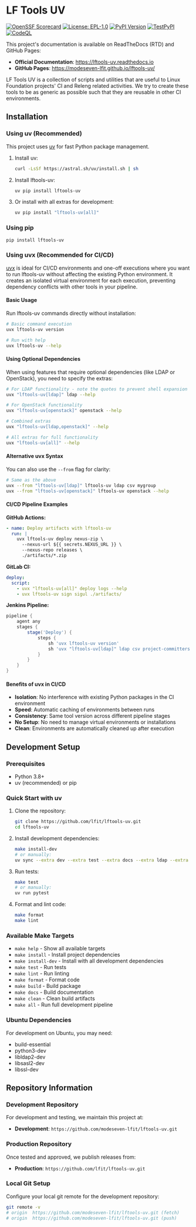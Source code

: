 <!--
SPDX-License-Identifier: EPL-1.0
SPDX-FileCopyrightText: 2025 The Linux Foundation
-->

# LF Tools UV

[![OpenSSF Scorecard](https://api.securityscorecards.dev/projects/github.com/modeseven-lfit/lftools-uv/badge)](https://scorecard.dev/viewer/?uri=github.com/modeseven-lfit/lftools-uv)
[![License: EPL-1.0](https://img.shields.io/badge/License-EPL--1.0-blue.svg)](https://www.eclipse.org/legal/epl-v10.html)
[![PyPI Version](https://img.shields.io/pypi/v/lftools-uv.svg)](https://pypi.org/project/lftools-uv/)
[![TestPyPI](https://img.shields.io/badge/TestPyPI-lftools--uv-orange?logo=pypi)](https://test.pypi.org/project/lftools-uv/)
[![CodeQL](https://github.com/modeseven-lfit/lftools-uv/actions/workflows/codeql.yml/badge.svg)](https://github.com/modeseven-lfit/lftools-uv/actions/workflows/codeql.yml)

This project's documentation is available on ReadTheDocs (RTD) and GitHub Pages:

- **Official Documentation**: <https://lftools-uv.readthedocs.io>
- **GitHub Pages**: <https://modeseven-lfit.github.io/lftools-uv/>

LF Tools UV is a collection of scripts and utilities that are useful to Linux
Foundation projects' CI and Releng related activities. We try to create
these tools to be as generic as possible such that they are reusable in other
CI environments.

## Installation

### Using uv (Recommended)

This project uses [uv](https://docs.astral.sh/uv/) for fast Python package management.

1. Install uv:

   ```bash
   curl -LsSf https://astral.sh/uv/install.sh | sh
   ```

2. Install lftools-uv:

   ```bash
   uv pip install lftools-uv
   ```

3. Or install with all extras for development:

   ```bash
   uv pip install "lftools-uv[all]"
   ```

### Using pip

```bash
pip install lftools-uv
```

### Using uvx (Recommended for CI/CD)

[uvx](https://docs.astral.sh/uv/guides/tools/) is ideal for CI/CD environments
and one-off executions where you want to run lftools-uv without affecting the
existing Python environment. It creates an isolated virtual environment for
each execution, preventing dependency conflicts with other tools in your pipeline.

#### Basic Usage

Run lftools-uv commands directly without installation:

```bash
# Basic command execution
uvx lftools-uv version

# Run with help
uvx lftools-uv --help
```

#### Using Optional Dependencies

When using features that require optional dependencies (like LDAP or
OpenStack), you need to specify the extras:

```bash
# For LDAP functionality - note the quotes to prevent shell expansion
uvx "lftools-uv[ldap]" ldap --help

# For OpenStack functionality
uvx "lftools-uv[openstack]" openstack --help

# Combined extras
uvx "lftools-uv[ldap,openstack]" --help

# All extras for full functionality
uvx "lftools-uv[all]" --help
```

#### Alternative uvx Syntax

You can also use the `--from` flag for clarity:

```bash
# Same as the above
uvx --from "lftools-uv[ldap]" lftools-uv ldap csv mygroup
uvx --from "lftools-uv[openstack]" lftools-uv openstack --help
```

#### CI/CD Pipeline Examples

**GitHub Actions:**

```yaml
- name: Deploy artifacts with lftools-uv
  run: |
    uvx lftools-uv deploy nexus-zip \
      --nexus-url ${{ secrets.NEXUS_URL }} \
      --nexus-repo releases \
      ./artifacts/*.zip
```

**GitLab CI:**

```yaml
deploy:
  script:
    - uvx "lftools-uv[all]" deploy logs --help
    - uvx lftools-uv sign sigul ./artifacts/
```

**Jenkins Pipeline:**

```groovy
pipeline {
    agent any
    stages {
        stage('Deploy') {
            steps {
                sh 'uvx lftools-uv version'
                sh 'uvx "lftools-uv[ldap]" ldap csv project-committers'
            }
        }
    }
}
```

#### Benefits of uvx in CI/CD

- **Isolation**: No interference with existing Python packages in the CI environment
- **Speed**: Automatic caching of environments between runs
- **Consistency**: Same tool version across different pipeline stages
- **No Setup**: No need to manage virtual environments or installations
- **Clean**: Environments are automatically cleaned up after execution

## Development Setup

### Prerequisites

- Python 3.8+
- uv (recommended) or pip

### Quick Start with uv

1. Clone the repository:

   ```bash
   git clone https://github.com/lfit/lftools-uv.git
   cd lftools-uv
   ```

2. Install development dependencies:

   ```bash
   make install-dev
   # or manually:
   uv sync --extra dev --extra test --extra docs --extra ldap --extra openstack
   ```

3. Run tests:

   ```bash
   make test
   # or manually:
   uv run pytest
   ```

4. Format and lint code:

   ```bash
   make format
   make lint
   ```

### Available Make Targets

- `make help` - Show all available targets
- `make install` - Install project dependencies
- `make install-dev` - Install with all development dependencies
- `make test` - Run tests
- `make lint` - Run linting
- `make format` - Format code
- `make build` - Build package
- `make docs` - Build documentation
- `make clean` - Clean build artifacts
- `make all` - Run full development pipeline

### Ubuntu Dependencies

For development on Ubuntu, you may need:

- build-essential
- python3-dev
- libldap2-dev
- libsasl2-dev
- libssl-dev

## Repository Information

### Development Repository

For development and testing, we maintain this project at:

- **Development**: `https://github.com/modeseven-lfit/lftools-uv.git`

### Production Repository

Once tested and approved, we publish releases from:

- **Production**: `https://github.com/lfit/lftools-uv.git`

### Local Git Setup

Configure your local git remote for the development repository:

```bash
git remote -v
# origin  https://github.com/modeseven-lfit/lftools-uv.git (fetch)
# origin  https://github.com/modeseven-lfit/lftools-uv.git (push)
```
